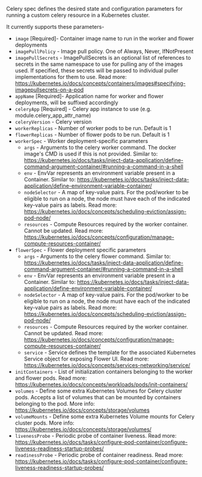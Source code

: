Celery spec defines the desired state and configuration parameters for running a custom celery resource in a Kubernetes cluster.

It currently supports these parameters-

- `image` [Required]- Container image name to run in the worker and flower deployments
- `imagePullPolicy` - Image pull policy. One of Always, Never, IfNotPresent
- `imagePullSecrets` - ImagePullSecrets is an optional list of references to secrets in the same namespace to use for pulling any of the images used. If specified, these secrets will be passed to individual puller implementations for them to use. Read more: https://kubernetes.io/docs/concepts/containers/images#specifying-imagepullsecrets-on-a-pod
- `appName` [Required]- Application name for worker and flower deployments, will be suffixed accordingly
- `celeryApp` [Required] - Celery app instance to use (e.g. module.celery_app_attr_name)
- `celeryVersion` - Celery version
- `workerReplicas` - Number of worker pods to be run. Default is 1
- `flowerReplicas` - Number of flower pods to be run. Default is 1
- `workerSpec` - Worker deployment-specific parameters
    + `args` - Arguments to the celery worker command. The docker image's CMD is used if this is not provided. Similar to: https://kubernetes.io/docs/tasks/inject-data-application/define-command-argument-container/#running-a-command-in-a-shell
    + `env` - EnvVar represents an environment variable present in a Container. Similar to: https://kubernetes.io/docs/tasks/inject-data-application/define-environment-variable-container/
    + `nodeSelector` - A map of key-value pairs. For the pod/worker to be eligible to run on a node, the node must have each of the indicated key-value pairs as labels. Read more: https://kubernetes.io/docs/concepts/scheduling-eviction/assign-pod-node/
    + `resources` - Compute Resources required by the worker container. Cannot be updated. Read more: https://kubernetes.io/docs/concepts/configuration/manage-compute-resources-container/
- `flowerSpec` - Flower deployment specific parameters
    + `args` - Arguments to the celery flower command. Similar to: https://kubernetes.io/docs/tasks/inject-data-application/define-command-argument-container/#running-a-command-in-a-shell
    + `env` - EnvVar represents an environment variable present in a Container. Similar to: https://kubernetes.io/docs/tasks/inject-data-application/define-environment-variable-container/
    + `nodeSelector` - A map of key-value pairs. For the pod/worker to be eligible to run on a node, the node must have each of the indicated key-value pairs as labels. Read more: https://kubernetes.io/docs/concepts/scheduling-eviction/assign-pod-node/
    + `resources` - Compute Resources required by the worker container. Cannot be updated. Read more: https://kubernetes.io/docs/concepts/configuration/manage-compute-resources-container/
    + `service` - Service defines the template for the associated Kubernetes Service object for exposing Flower UI. Read more: https://kubernetes.io/docs/concepts/services-networking/service/
- `initContainers` - List of initialization containers belonging to the worker and flower pods. Read more: https://kubernetes.io/docs/concepts/workloads/pods/init-containers/
- `volumes` - Define some extra Kubernetes Volumes for Celery cluster pods. Accepts a list of volumes that can be mounted by containers belonging to the pod. More info: https://kubernetes.io/docs/concepts/storage/volumes
- `volumeMounts` - Define some extra Kubernetes Volume mounts for Celery cluster pods. More info: https://kubernetes.io/docs/concepts/storage/volumes/
- `livenessProbe` - Periodic probe of container liveness. Read more: https://kubernetes.io/docs/tasks/configure-pod-container/configure-liveness-readiness-startup-probes/
- `readinessProbe` - Periodic probe of container readiness. Read more: https://kubernetes.io/docs/tasks/configure-pod-container/configure-liveness-readiness-startup-probes/